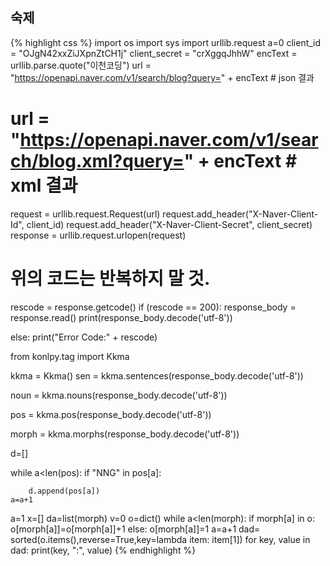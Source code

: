 ## 숙제

{% highlight css %}
import os
import sys
import urllib.request
a=0
client_id = "OJgN42xxZiJXpnZtCH1j"
client_secret = "crXggqJhhW"
encText = urllib.parse.quote("이천코딩")
url = "https://openapi.naver.com/v1/search/blog?query=" + encText  # json 결과
# url = "https://openapi.naver.com/v1/search/blog.xml?query=" + encText # xml 결과
request = urllib.request.Request(url)
request.add_header("X-Naver-Client-Id", client_id)
request.add_header("X-Naver-Client-Secret", client_secret)
response = urllib.request.urlopen(request)
# 위의 코드는 반복하지 말 것.
rescode = response.getcode()
if (rescode == 200):
    response_body = response.read()
    print(response_body.decode('utf-8'))

else:
    print("Error Code:" + rescode)

from konlpy.tag import Kkma

kkma = Kkma()
sen = kkma.sentences(response_body.decode('utf-8'))

noun = kkma.nouns(response_body.decode('utf-8'))

pos = kkma.pos(response_body.decode('utf-8'))

morph = kkma.morphs(response_body.decode('utf-8'))

d=[]

while a<len(pos):
    if "NNG" in pos[a]:

        d.append(pos[a])
    a=a+1
a=1
x=[]
da=list(morph)
v=0
o=dict()
while a<len(morph):
  if morph[a] in o:
    o[morph[a]]=o[morph[a]]+1
  else:
    o[morph[a]]=1
  a=a+1
dad= sorted(o.items(),reverse=True,key=lambda item: item[1])
for key, value in dad:
  print(key, ":", value)
{% endhighlight %}
